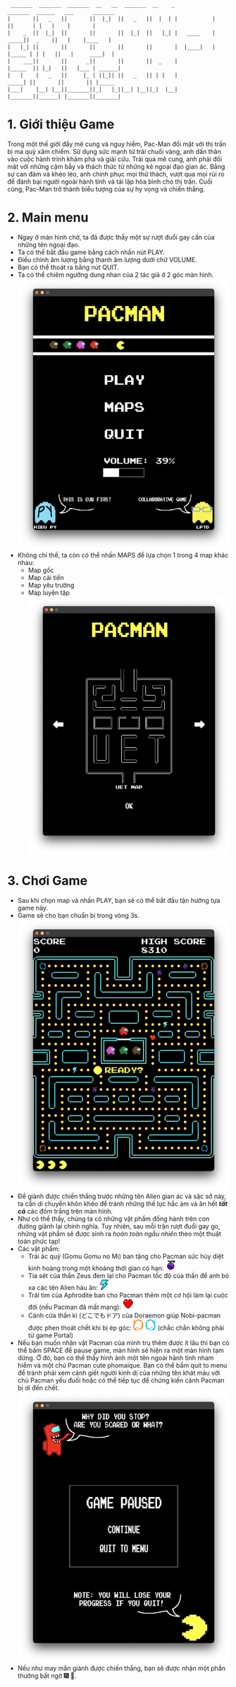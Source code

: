 ```
 _______  _______  _______  __   __  _______  __    _             _______  ______   ___      _______ 
|       ||   _   ||       ||  |_|  ||   _   ||  |  | |           |       ||      | |   |    |       |
|    _  ||  |_|  ||       ||       ||  |_|  ||   |_| |   ____    |  _____||  _    ||   |    |____   |
|   |_| ||       ||       ||       ||       ||       |  |____|   | |_____ | | |   ||   |     ____|  |
|    ___||       ||      _||       ||       ||  _    |           |_____  || |_|   ||   |___ | ______|
|   |    |   _   ||     |_ | ||_|| ||   _   || | |   |            _____| ||       ||       || |_____ 
|___|    |__| |__||_______||_|   |_||__| |__||_|  |__|           |_______||______| |_______||_______|
```
# 1. Giới thiệu Game
Trong một thế giới đầy mê cung và nguy hiểm, Pac-Man đối mặt với thị trấn bị ma quỷ xâm chiếm. Sử dụng sức mạnh từ trái chuối vàng, anh dấn thân vào cuộc hành trình khám phá và giải cứu. Trải qua mê cung, anh phải đối mặt với những cặm bẫy và thách thức từ những kẻ ngoại đạo gian ác. Bằng sự can đảm và khéo léo, anh chinh phục mọi thử thách, vượt qua mọi rủi ro để đánh bại người ngoài hành tinh và tái lập hòa bình cho thị trấn. Cuối cùng, Pac-Man trở thành biểu tượng của sự hy vọng và chiến thắng.

# 2. Main menu
- Ngay ở màn hình chờ, ta đã được thấy một sự rượt đuổi gay cấn của những tên ngoại đạo.
- Ta có thể bẳt đầu game bằng cách nhấn nút PLAY.
- Điều chỉnh âm lượng bằng thanh âm lượng dưới chữ VOLUME.
- Bạn có thể thoát ra bằng nút QUIT.
- Ta có thể chiêm ngưỡng dung nhan của 2 tác giả ở 2 góc màn hình.
![](assets/MainMenuPreview.png?)
- Không chỉ thế, ta còn có thể nhấn MAPS để lựa chọn 1 trong 4 map khác nhau:
  - Map gốc
  - Map cải tiến
  - Map yêu trường
  - Map luyện tập
![](assets/MapPreview.png?)
# 3. Chơi Game
- Sau khi chọn map và nhấn PLAY, bạn sẽ có thể bắt đầu tận hưởng tựa game này.
- Game sẽ cho bạn chuẩn bị trong vòng 3s.
![](assets/InGame.png?)
- Để giành được chiến thắng trước những tên Alien gian ác và sặc sỡ này, ta cần di chuyển khôn khéo để tránh những thế lực hắc ám và ăn hết ***tất cả*** các đốm trắng trên màn hình.
- Như có thể thấy, chúng ta có những vật phẩm đồng hành trên con đường giành lại chính nghĩa. Tuy nhiên, sau mỗi trận rượt đuổi gay go, những vật phẩm sẽ được sinh ra *hoàn toàn ngẫu nhiên* theo một thuật toán phức tạp!
- Các vật phẩm:
  - Trái ác quỷ (Gomu Gomu no Mi) ban tặng cho Pacman sức hủy diệt kinh hoàng trong một khoảng thời gian có hạn: ![](assets/Powerup.png)
  - Tia sét của thần Zeus đem lại cho Pacman tốc độ của thần để anh bỏ xa các tên Alien háu ăn: ![](assets/Lightning.png)
  - Trái tim của Aphrodite ban cho Pacman thêm một cơ hội làm lại cuộc đời (nếu Pacman đã mất mạng): ![](assets/heart.png)
  - Cánh cửa thần kì (どこでもドア) của Doraemon giúp Nobi-pacman được phen thoát chết khi bị ép góc: ![](assets/Portal2.png)  ![](assets/Portal1.png) (chắc chắn không phải từ game Portal)
- Nếu bạn muốn nhân vật Pacman của mình trụ thêm được ít lâu thì bạn có thể bấm SPACE để pause game, màn hình sẽ hiện ra một màn hình tạm dừng. Ở đó, bạn có thể thấy hình ảnh một tên ngoài hành tinh nham hiểm và một chú Pacman cute phomaique. Bạn có thể bấm quit to menu để tránh phải xem cảnh giết người kinh dị của những tên khát máu với chú Pacman yếu đuối hoặc có thể tiếp tục để chứng kiến cảnh Pacman bị dí đến chết.
![](assets/PauseGamePreview.png?)
- Nếu như may mắn giành được chiến thắng, bạn sẽ được nhận một phần thưởng bất ngờ 🎆 🎇.
